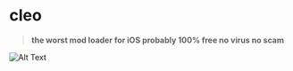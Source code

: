 # cleo
> **the worst mod loader for iOS probably
100% free no virus no scam**
>
> 
![Alt Text](https://imgur.com/a/fY8Rnwa)